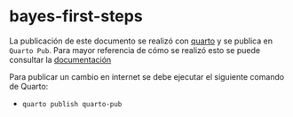 # bayes-first-steps

La publicación de este documento se realizó con [quarto](https://quarto.org/) y se publica en `Quarto Pub`.
Para mayor referencia de cómo se realizó esto se puede consultar la [documentación](https://quarto.org/docs/publishing/quarto-pub.html)

Para publicar un cambio en internet se debe ejecutar el siguiente comando de Quarto:
* `quarto publish quarto-pub`

